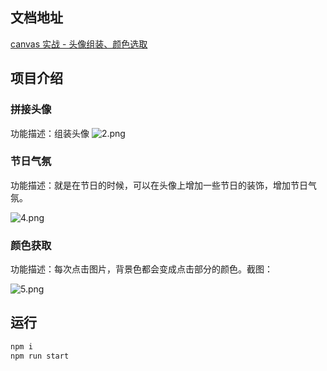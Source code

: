 ## 文档地址

[canvas 实战 - 头像组装、颜色选取](https://juejin.cn/post/7212996764387442745)

## 项目介绍

### 拼接头像

功能描述：组装头像 ![2.png](https://p1-juejin.byteimg.com/tos-cn-i-k3u1fbpfcp/151cfb84e899446d96862ed1d83b8985~tplv-k3u1fbpfcp-watermark.image?)

### 节日气氛

功能描述：就是在节日的时候，可以在头像上增加一些节日的装饰，增加节日气氛。

![4.png](https://p3-juejin.byteimg.com/tos-cn-i-k3u1fbpfcp/0b00291bb54f4874a404c6e1b36499fa~tplv-k3u1fbpfcp-watermark.image?)

### 颜色获取

功能描述：每次点击图片，背景色都会变成点击部分的颜色。截图：

![5.png](https://p1-juejin.byteimg.com/tos-cn-i-k3u1fbpfcp/341742877df14192a6b242af8dcc9a56~tplv-k3u1fbpfcp-watermark.image?)

## 运行

```js
npm i
npm run start
```
